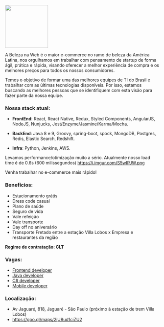 <img src="https://res.cloudinary.com/beleza-na-web/image/upload/f_png,fl_progressive,q_auto:eco/w_300,h_300,c_lpad,b_white/v1/blz/assets-store/0.0.5/images/store/1/logo.svg" width="140">

A Beleza na Web é o maior e-commerce no ramo de beleza da América Latina, nos orgulhamos em trabalhar com pensamento de startup de forma ágil, prática e rápida, visando oferecer a melhor experiência de compra e os melhores preços para todos os nossos consumidores.

Temos o objetivo de formar uma das melhores equipes de TI do Brasil e trabalhar com as últimas tecnologias disponíveis. Por isso, estamos buscando as melhores pessoas que se identifiquem com esta visão para fazer parte da nossa equipe.

### Nossa stack atual:

- **FrontEnd**:
React, React Native, Redux, Styled Components, AngularJS, NodeJS, Nunjucks, Jest/Enzyme/Jasmine/Karma/Mocha.

- **BackEnd**:
Java 8 e 9, Groovy, spring-boot, spock, MongoDB, Postgres, Redis, Elastic Search, Redshift.

- **Infra**:
Python, Jenkins, AWS.

Levamos performance/otimização muito a sério. Atualmente nosso load time é de 0.6s (600 milissegundos) https://i.imgur.com/S5wIPJW.png

Venha trabalhar no e-commerce mais rápido!

### Benefícios:
- Estacionamento grátis
- Dress code casual
- Plano de saúde
- Seguro de vida
- Vale refeição
- Vale transporte
- Day off no aniversário
- Transporte Fretado entre a estação Villa Lobos x Empresa e restaurantes da região


**Regime de contratação: CLT**

### Vagas:
 - [Frontend developer](https://github.com/belezanaweb/vagas/wiki/Frontend-developer) 
 - [Java developer](https://github.com/belezanaweb/test-java)
 - [C# developer](https://github.com/belezanaweb/test-c)
 - [Mobile developer](https://github.com/belezanaweb/vagas/wiki/Mobile-developer)

### Localização: 

- Av Jaguaré, 818, Jaguaré - São Paulo (próximo à estação de trem Villa Lobos)
- https://goo.gl/maps/2jU8ud1ciZU2
